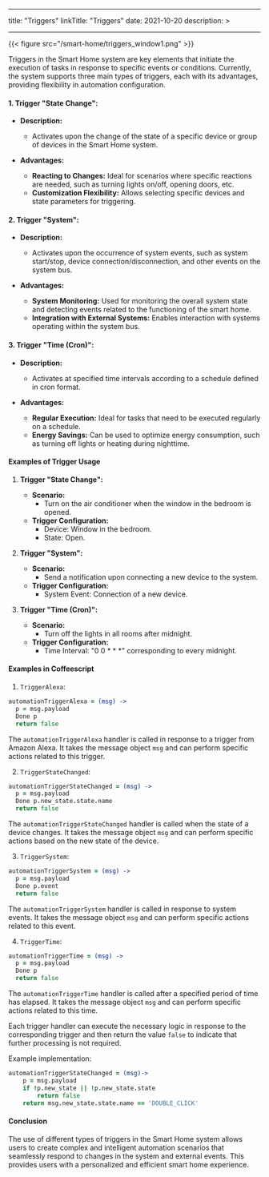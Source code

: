 
---
title: "Triggers"
linkTitle: "Triggers"
date: 2021-10-20
description: >
  
---

{{< figure src="/smart-home/triggers_window1.png" >}}

Triggers in the Smart Home system are key elements that initiate the execution of tasks in response to specific events or conditions. Currently, the system supports three main types of triggers, each with its advantages, providing flexibility in automation configuration.

#### 1. **Trigger "State Change":**

- **Description:**
    - Activates upon the change of the state of a specific device or group of devices in the Smart Home system.

- **Advantages:**
    - **Reacting to Changes:** Ideal for scenarios where specific reactions are needed, such as turning lights on/off, opening doors, etc.
    - **Customization Flexibility:** Allows selecting specific devices and state parameters for triggering.

#### 2. **Trigger "System":**

- **Description:**
    - Activates upon the occurrence of system events, such as system start/stop, device connection/disconnection, and other events on the system bus.

- **Advantages:**
    - **System Monitoring:** Used for monitoring the overall system state and detecting events related to the functioning of the smart home.
    - **Integration with External Systems:** Enables interaction with systems operating within the system bus.

#### 3. **Trigger "Time (Cron)":**

- **Description:**
    - Activates at specified time intervals according to a schedule defined in cron format.

- **Advantages:**
    - **Regular Execution:** Ideal for tasks that need to be executed regularly on a schedule.
    - **Energy Savings:** Can be used to optimize energy consumption, such as turning off lights or heating during nighttime.

#### Examples of Trigger Usage

1. **Trigger "State Change":**
    - **Scenario:**
        - Turn on the air conditioner when the window in the bedroom is opened.
    - **Trigger Configuration:**
        - Device: Window in the bedroom.
        - State: Open.

2. **Trigger "System":**
    - **Scenario:**
        - Send a notification upon connecting a new device to the system.
    - **Trigger Configuration:**
        - System Event: Connection of a new device.

3. **Trigger "Time (Cron)":**
    - **Scenario:**
        - Turn off the lights in all rooms after midnight.
    - **Trigger Configuration:**
        - Time Interval: "0 0 * * *" corresponding to every midnight.

#### Examples in Coffeescript

1. `TriggerAlexa`:
```coffeescript
automationTriggerAlexa = (msg) ->
  p = msg.payload
  Done p
  return false
```
The `automationTriggerAlexa` handler is called in response to a trigger from Amazon Alexa. It takes the message object `msg` and can perform specific actions related to this trigger.

2. `TriggerStateChanged`:
```coffeescript
automationTriggerStateChanged = (msg) ->
  p = msg.payload
  Done p.new_state.state.name
  return false
```
The `automationTriggerStateChanged` handler is called when the state of a device changes. It takes the message object
`msg` and can perform specific actions based on the new state of the device.

3. `TriggerSystem`:
```coffeescript
automationTriggerSystem = (msg) ->
  p = msg.payload
  Done p.event
  return false
```
The `automationTriggerSystem` handler is called in response to system events. It takes the message object `msg` and can perform specific actions related to this event.

4. `TriggerTime`:
```coffeescript
automationTriggerTime = (msg) ->
  p = msg.payload
  Done p
  return false
```
The `automationTriggerTime` handler is called after a specified period of time has elapsed. It takes the message object `msg` and can perform specific actions related to this time.

Each trigger handler can execute the necessary logic in response to the corresponding trigger and then return the value `false` to indicate that further processing is not required.

Example implementation:

```coffeescript
automationTriggerStateChanged = (msg)->
    p = msg.payload
    if !p.new_state || !p.new_state.state
        return false
    return msg.new_state.state.name == 'DOUBLE_CLICK'
```

#### Conclusion

The use of different types of triggers in the Smart Home system allows users to create complex and intelligent automation scenarios that seamlessly respond to changes in the system and external events. This provides users with a personalized and efficient smart home experience.
